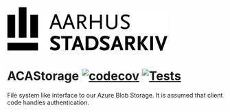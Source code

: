 [![Aarhus Stadsarkiv](https://raw.githubusercontent.com/aarhusstadsarkiv/py-template/master/img/logo.png)](https://www.aarhusstadsarkiv.dk/)
# ACAStorage [![codecov](https://codecov.io/gh/aarhusstadsarkiv/acastorage/branch/master/graph/badge.svg?token=OgcXxTPbk3)](https://codecov.io/gh/aarhusstadsarkiv/acastorage) [![Tests](https://github.com/aarhusstadsarkiv/acastorage/actions/workflows/tests.yml/badge.svg)](https://github.com/aarhusstadsarkiv/acastorage/actions/workflows/tests.yml)
File system like interface to our Azure Blob Storage. It is assumed that client code handles authentication.
